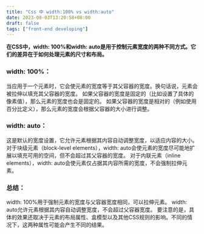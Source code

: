 ```yaml
---
title: "Css 中 width:100% vs width:auto"
date: 2023-08-03T13:20:58+08:00
draft: false
tags: ["front-end developing"]
---
```


**在CSS中，width: 100%和width: auto是用于控制元素宽度的两种不同方式。它们的差异在于如何处理元素的尺寸和布局。**

### width: 100%：

当应用于一个元素时，它会使元素的宽度等于其父容器的宽度。换句话说，元素会被拉伸以填充其父容器的宽度。
如果父容器的宽度是固定的（比如设置了具体的像素值），那么元素的宽度也会是固定的。
如果父容器的宽度是相对的（例如使用百分比定义），那么元素的宽度会根据父容器的大小进行调整。


### width: auto：

这是默认的宽度设置，它允许元素根据其内容自动调整宽度，以适应内容的大小。
对于块级元素（block-level elements），width: auto会使元素的宽度尽可能地扩展以填充可用的空间，但不会超过其父容器的宽度。
对于内联元素（inline elements），width: auto会使元素仅占据其内容所需的宽度，不会强制拉伸元素。

### 总结：

width: 100%用于强制元素的宽度与父容器宽度相同，可以拉伸元素。
width: auto允许元素根据其内容自动调整宽度，不会超过父容器宽度。
要注意的是，具体的效果还取决于元素的布局属性、盒模型以及其他CSS规则的影响。不同的情况下，这两种属性可能会产生不同的结果。

